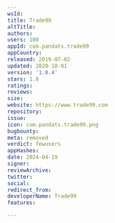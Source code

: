 ```yaml
---
wsId: 
title: Trade99
altTitle: 
authors: 
users: 100
appId: com.pandats.trade99
appCountry: 
released: 2019-07-02
updated: 2020-10-01
version: '1.0.4'
stars: 1.8
ratings: 
reviews: 
size: 
website: https://www.trade99.com
repository: 
issue: 
icon: com.pandats.trade99.png
bugbounty: 
meta: removed
verdict: fewusers
appHashes: 
date: 2024-04-19
signer: 
reviewArchive: 
twitter: 
social: 
redirect_from: 
developerName: Trade99
features: 

---
```


